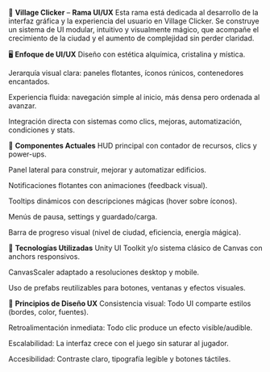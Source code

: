 🧩 **Village Clicker** – **Rama UI/UX**
Esta rama está dedicada al desarrollo de la interfaz gráfica y la experiencia del usuario en Village Clicker. Se construye un sistema de UI modular, intuitivo y visualmente mágico, que acompañe el crecimiento de la ciudad y el aumento de complejidad sin perder claridad.


🖥️ **Enfoque de UI/UX**
Diseño con estética alquímica, cristalina y mística.

Jerarquía visual clara: paneles flotantes, íconos rúnicos, contenedores encantados.

Experiencia fluida: navegación simple al inicio, más densa pero ordenada al avanzar.

Integración directa con sistemas como clics, mejoras, automatización, condiciones y stats.


🧪 **Componentes Actuales**
HUD principal con contador de recursos, clics y power-ups.

Panel lateral para construir, mejorar y automatizar edificios.

Notificaciones flotantes con animaciones (feedback visual).

Tooltips dinámicos con descripciones mágicas (hover sobre íconos).

Menús de pausa, settings y guardado/carga.

Barra de progreso visual (nivel de ciudad, eficiencia, energía mágica).


🔧 **Tecnologías Utilizadas**
Unity UI Toolkit y/o sistema clásico de Canvas con anchors responsivos.

CanvasScaler adaptado a resoluciones desktop y mobile.

Uso de prefabs reutilizables para botones, ventanas y efectos visuales.


🎨 **Principios de Diseño UX**
Consistencia visual: Todo UI comparte estilos (bordes, color, fuentes).

Retroalimentación inmediata: Todo clic produce un efecto visible/audible.

Escalabilidad: La interfaz crece con el juego sin saturar al jugador.

Accesibilidad: Contraste claro, tipografía legible y botones táctiles.

